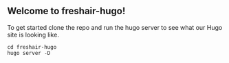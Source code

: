 Welcome to freshair-hugo!
-----

To get started clone the repo and run the hugo server to see what our Hugo site is looking like.

```
cd freshair-hugo
hugo server -D
```

